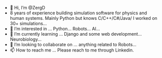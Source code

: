 - 👋 Hi, I’m @ZergD
- 8 years of experience building simulation software for physics and human systems. Mainly Python but knows C/C++/C#/Java/ I worked on 30+ simulations...
- 👀 I’m interested in ... Python... Robots... AI...
- 🌱 I’m currently learning ... Django and some web development... Neurobiology...
- 💞️ I’m looking to collaborate on ... anything related to Robots...
- 📫 How to reach me ... Please reach to me through Linkedin.

<!---
ZergD/ZergD is a ✨ special ✨ repository because its `README.md` (this file) appears on your GitHub profile.
You can click the Preview link to take a look at your changes.
--->
